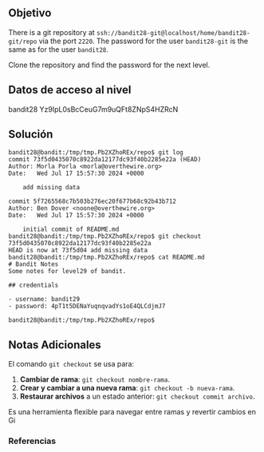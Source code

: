## Objetivo
There is a git repository at `ssh://bandit28-git@localhost/home/bandit28-git/repo` via the port `2220`. The password for the user `bandit28-git` is the same as for the user `bandit28`.

Clone the repository and find the password for the next level.
[](https://github.com/armandoportillo0101/Seguridad-de-Redes/blob/main/Plantilla.md#objetivo)

## Datos de acceso al nivel
bandit28
Yz9IpL0sBcCeuG7m9uQFt8ZNpS4HZRcN
[](https://github.com/armandoportillo0101/Seguridad-de-Redes/blob/main/Plantilla.md#datos-de-acceso-al-nivel)

## Solución
```
bandit28@bandit:/tmp/tmp.Pb2XZhoREx/repo$ git log
commit 73f5d0435070c8922da12177dc93f40b2285e22a (HEAD)
Author: Morla Porla <morla@overthewire.org>
Date:   Wed Jul 17 15:57:30 2024 +0000

    add missing data

commit 5f7265568c7b503b276ec20f677b68c92b43b712
Author: Ben Dover <noone@overthewire.org>
Date:   Wed Jul 17 15:57:30 2024 +0000

    initial commit of README.md
bandit28@bandit:/tmp/tmp.Pb2XZhoREx/repo$ git checkout 73f5d0435070c8922da12177dc93f40b2285e22a
HEAD is now at 73f5d04 add missing data
bandit28@bandit:/tmp/tmp.Pb2XZhoREx/repo$ cat README.md
# Bandit Notes
Some notes for level29 of bandit.

## credentials

- username: bandit29
- password: 4pT1t5DENaYuqnqvadYs1oE4QLCdjmJ7

bandit28@bandit:/tmp/tmp.Pb2XZhoREx/repo$

```
[](https://github.com/armandoportillo0101/Seguridad-de-Redes/blob/main/Plantilla.md#soluci%C3%B3n)

## Notas Adicionales
El comando `git checkout` se usa para:

1. **Cambiar de rama**: `git checkout nombre-rama`.
2. **Crear y cambiar a una nueva rama**: `git checkout -b nueva-rama`.
3. **Restaurar archivos** a un estado anterior: `git checkout commit archivo`.

Es una herramienta flexible para navegar entre ramas y revertir cambios en Gi
[](https://github.com/armandoportillo0101/Seguridad-de-Redes/blob/main/Plantilla.md#notas-adicionales)

### Referencias
